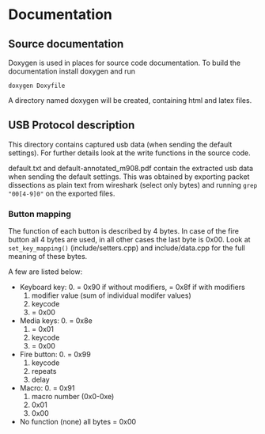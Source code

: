 # Documentation

## Source documentation
Doxygen is used in places for source code documentation. To build the documentation install doxygen and run
```
doxygen Doxyfile
```
A directory named doxygen will be created, containing html and latex files.

## USB Protocol description
This directory contains captured usb data (when sending the default settings). For further details look at the write functions in the source code.

default.txt and default-annotated_m908.pdf contain the extracted usb data when sending the default settings. This was obtained by exporting packet dissections as plain text from wireshark (select only bytes) and running ``grep "00[4-9]0"`` on the exported files.


### Button mapping
The function of each button is described by 4 bytes. In case of the fire button all 4 bytes are used, in all other cases the last byte is 0x00. Look at ``set_key_mapping()`` (include/setters.cpp) and include/data.cpp for the full meaning of these bytes.

A few are listed below:
- Keyboard key:
	0. = 0x90 if without modifiers, = 0x8f if with modifiers
	1. modifier value (sum of individual modifer values)
	2. keycode
	3. = 0x00
- Media keys:
	0. = 0x8e
	1. = 0x01
	2. keycode
	3. = 0x00
- Fire button:
	0. = 0x99
	1. keycode
	2. repeats
	3. delay
- Macro:
	0. = 0x91
	1. macro number (0x0-0xe)
	2. 0x01
	3. 0x00
- No function (none)
	all bytes = 0x00
